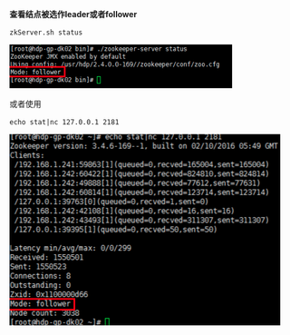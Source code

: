 **查看结点被选作leader或者follower** 

```
zkServer.sh status
```

![image-20190402100539754](../images/image-20190402100539754.png)

或者使用

```
echo stat|nc 127.0.0.1 2181 
```

![image-20190402100602645](../images/image-20190402100602645.png)

